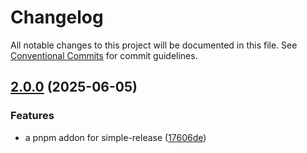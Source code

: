 # Changelog

All notable changes to this project will be documented in this file.
See [Conventional Commits](https://conventionalcommits.org) for commit guidelines.

## [2.0.0](https://github.com/TrigenSoftware/simple-release/compare/v1.0.0...v2.0.0) (2025-06-05)

### Features

* a pnpm addon for simple-release ([17606de](https://github.com/TrigenSoftware/simple-release/commit/17606de0172cccac9d5227036c8594284a59f102))
